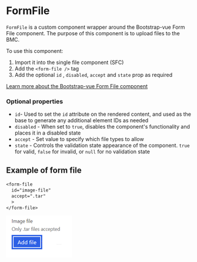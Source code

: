 # FormFile

`FormFile` is a custom component wrapper around the Bootstrap-vue Form File component. The purpose of this component is to upload files to the BMC.

To use this component:
1. Import it into the single file component (SFC)
2. Add the `<form-file />` tag
3. Add the optional `id` , `disabled`, `accept` and `state` prop as required

[Learn more about the Bootstrap-vue Form File component](https://bootstrap-vue.org/docs/components/form-file)
### Optional properties

- `id`- Used to set the `id` attribute on the rendered content, and used as the base to generate any additional element IDs as needed
- `disabled` - When set to `true`, disables the component's functionality and places it in a disabled state
- `accept` - Set value to specify which file types to allow
- `state` - Controls the validation state appearance of the component. `true` for valid, `false` for invalid, or `null` for no validation state

## Example of form file

```vue
<form-file
  id="image-file"
  accept=".tar"
  >
</form-file>
```

![Formfile example in firmware](./formfile.png)
